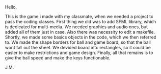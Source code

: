 Hello,

This is the game i made with my classmate, when we needed a project to pass the coding classes. First thing we did was to add SFML library, which is dedicated for multi-media.
We needed graphics and audio ones, but added all of them just in case. Also there was necessity to edit a makefile. Shortly, we made some basics objects in the code, which
we then referred to. We made the shape borders for ball and game board, so that the ball wont fall out the sheet. We devided board into rectangles, so it could be easier to 
make restrictions and game design. Finally, all that remains is to give the ball speed and make the keys functionable.

J.M.
